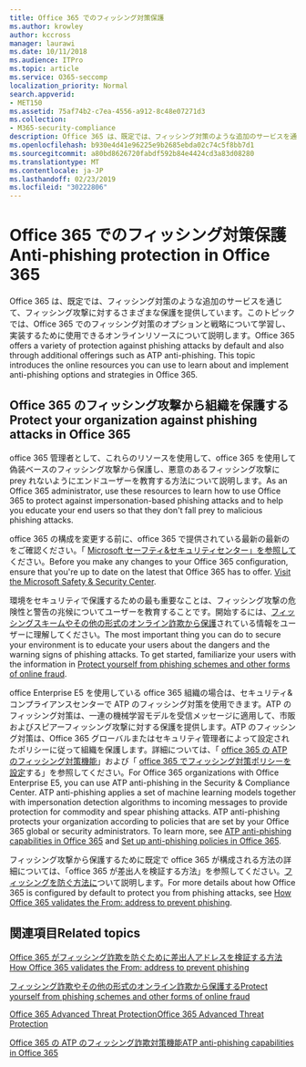 ```yaml
---
title: Office 365 でのフィッシング対策保護
ms.author: krowley
author: kccross
manager: laurawi
ms.date: 10/11/2018
ms.audience: ITPro
ms.topic: article
ms.service: O365-seccomp
localization_priority: Normal
search.appverid:
- MET150
ms.assetid: 75af74b2-c7ea-4556-a912-8c48e07271d3
ms.collection:
- M365-security-compliance
description: Office 365 は、既定では、フィッシング対策のような追加のサービスを通じて、フィッシング攻撃に対するさまざまな保護を提供しています。このトピックでは、Office 365 でのフィッシング対策のオプションと戦略について学習し、実装するために使用できるオンラインリソースについて説明します。
ms.openlocfilehash: b930e4d41e96225e9b2685ebda02c74c5f8bb7d1
ms.sourcegitcommit: a80bd8626720fabdf592b84e4424cd3a83d08280
ms.translationtype: MT
ms.contentlocale: ja-JP
ms.lasthandoff: 02/23/2019
ms.locfileid: "30222806"
---
```

# <a name="anti-phishing-protection-in-office-365"></a><span data-ttu-id="38657-104">Office 365 でのフィッシング対策保護</span><span class="sxs-lookup"><span data-stu-id="38657-104">Anti-phishing protection in Office 365</span></span>

<span data-ttu-id="38657-p102">Office 365 は、既定では、フィッシング対策のような追加のサービスを通じて、フィッシング攻撃に対するさまざまな保護を提供しています。このトピックでは、Office 365 でのフィッシング対策のオプションと戦略について学習し、実装するために使用できるオンラインリソースについて説明します。</span><span class="sxs-lookup"><span data-stu-id="38657-p102">Office 365 offers a variety of protection against phishing attacks by default and also through additional offerings such as ATP anti-phishing. This topic introduces the online resources you can use to learn about and implement anti-phishing options and strategies in Office 365.</span></span>
  
## <a name="protect-your-organization-against-phishing-attacks-in-office-365"></a><span data-ttu-id="38657-107">Office 365 のフィッシング攻撃から組織を保護する</span><span class="sxs-lookup"><span data-stu-id="38657-107">Protect your organization against phishing attacks in Office 365</span></span>

<span data-ttu-id="38657-108">office 365 管理者として、これらのリソースを使用して、office 365 を使用して偽装ベースのフィッシング攻撃から保護し、悪意のあるフィッシング攻撃に prey れないようにエンドユーザーを教育する方法について説明します。</span><span class="sxs-lookup"><span data-stu-id="38657-108">As an Office 365 administrator, use these resources to learn how to use Office 365 to protect against impersonation-based phishing attacks and to help you educate your end users so that they don't fall prey to malicious phishing attacks.</span></span>
  
<span data-ttu-id="38657-p103">office 365 の構成を変更する前に、office 365 で提供されている最新の最新のをご確認ください。「 [Microsoft セーフティ&amp;セキュリティセンター」を参照して](https://www.microsoft.com/security/default.aspx)ください。</span><span class="sxs-lookup"><span data-stu-id="38657-p103">Before you make any changes to your Office 365 configuration, ensure that you're up to date on the latest that Office 365 has to offer. [Visit the Microsoft Safety &amp; Security Center](https://www.microsoft.com/security/default.aspx).</span></span>
  
<span data-ttu-id="38657-p104">環境をセキュリティで保護するための最も重要なことは、フィッシング攻撃の危険性と警告の兆候についてユーザーを教育することです。開始するには、[フィッシングスキームやその他の形式のオンライン詐欺から保護](https://support.office.com/article/f84750b4-2f2c-46c3-89f6-e65f7f8c3546)されている情報をユーザーに理解してください。</span><span class="sxs-lookup"><span data-stu-id="38657-p104">The most important thing you can do to secure your environment is to educate your users about the dangers and the warning signs of phishing attacks. To get started, familiarize your users with the information in [Protect yourself from phishing schemes and other forms of online fraud](https://support.office.com/article/f84750b4-2f2c-46c3-89f6-e65f7f8c3546).</span></span>
  
<span data-ttu-id="38657-p105">office Enterprise E5 を使用している office 365 組織の場合は、セキュリティ&amp;コンプライアンスセンターで ATP のフィッシング対策を使用できます。ATP のフィッシング対策は、一連の機械学習モデルを受信メッセージに適用して、市販およびスピアーフィッシング攻撃に対する保護を提供します。ATP のフィッシング対策は、Office 365 グローバルまたはセキュリティ管理者によって設定されたポリシーに従って組織を保護します。詳細については、「 [office 365 の ATP のフィッシング対策機能](atp-anti-phishing.md)」および「 [office 365 でフィッシング対策ポリシーを設定](set-up-anti-phishing-policies.md)する」を参照してください。</span><span class="sxs-lookup"><span data-stu-id="38657-p105">For Office 365 organizations with Office Enterprise E5, you can use ATP anti-phishing in the Security &amp; Compliance Center. ATP anti-phishing applies a set of machine learning models together with impersonation detection algorithms to incoming messages to provide protection for commodity and spear phishing attacks. ATP anti-phishing protects your organization according to policies that are set by your Office 365 global or security administrators. To learn more, see [ATP anti-phishing capabilities in Office 365](atp-anti-phishing.md) and [Set up anti-phishing policies in Office 365](set-up-anti-phishing-policies.md).</span></span>
  
<span data-ttu-id="38657-117">フィッシング攻撃から保護するために既定で office 365 が構成される方法の詳細については、「office 365 が差出人を検証する方法」を参照してください。[フィッシングを防ぐ方法に](how-office-365-validates-the-from-address.md)ついて説明します。</span><span class="sxs-lookup"><span data-stu-id="38657-117">For more details about how Office 365 is configured by default to protect you from phishing attacks, see [How Office 365 validates the From: address to prevent phishing](how-office-365-validates-the-from-address.md).</span></span>
  
## <a name="related-topics"></a><span data-ttu-id="38657-118">関連項目</span><span class="sxs-lookup"><span data-stu-id="38657-118">Related topics</span></span>

[<span data-ttu-id="38657-119">Office 365 がフィッシング詐欺を防ぐために差出人アドレスを検証する方法</span><span class="sxs-lookup"><span data-stu-id="38657-119">How Office 365 validates the From: address to prevent phishing</span></span>](how-office-365-validates-the-from-address.md)
  
[<span data-ttu-id="38657-120">フィッシング詐欺やその他の形式のオンライン詐欺から保護する</span><span class="sxs-lookup"><span data-stu-id="38657-120">Protect yourself from phishing schemes and other forms of online fraud</span></span>](https://support.office.com/article/f84750b4-2f2c-46c3-89f6-e65f7f8c3546)
  
[<span data-ttu-id="38657-121">Office 365 Advanced Threat Protection</span><span class="sxs-lookup"><span data-stu-id="38657-121">Office 365 Advanced Threat Protection</span></span>](office-365-atp.md)
  
[<span data-ttu-id="38657-122">Office 365 の ATP のフィッシング詐欺対策機能</span><span class="sxs-lookup"><span data-stu-id="38657-122">ATP anti-phishing capabilities in Office 365</span></span>](atp-anti-phishing.md)
  

